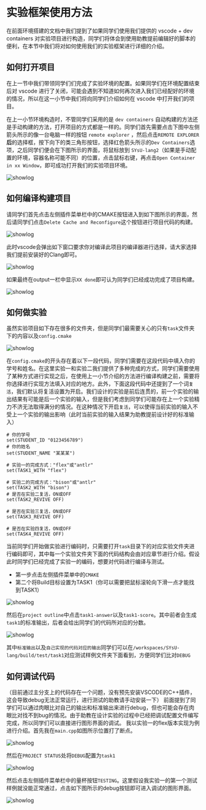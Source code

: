 # 实验框架使用方法
在前面环境搭建的文档中我们提到了如果同学们使用我们提供的 vscode + dev containers 对实验项目进行构造，同学们将体会到使用助教提前编辑好的脚本的便利，在本节中我们将对如何使用我们的实验框架进行详细的介绍。

## 如何打开项目
在上一节中我们带领同学们们完成了实验环境的配置。如果同学们在环境配置结束后对 vscode 进行了关闭，可能会遇到不知道如何再次进入我们已经配好的环境的情况，所以在这一小节中我们将向同学们介绍如何在 vscode 中打开我们的项目。

在上一小节环境构造时，不管同学们采用的是 `dev containers` 自动构建的方法还是手动构建的方法，打开项目的方式都是一样的。同学们首先需要点击下图中左侧箭头所示的像一台电脑一样的按钮 `remote explorer` ，然后点击`REMOTE EXPLORER`**后**的选择框，按下向下的类三角形按钮，选择红色箭头所示的`Dev Containers`选项，之后同学们便会在下图所示的界面，将鼠标放到 `SYsU-lang2`（如果是手动配置的环境，容器名称可能不同）的位置，点击鼠标右键，再点击`Open Container in xx Window`，即可成功打开我们的实验项目环境。




![showlog](../images/howtoreopendev.jpg)


## 如何编译构建项目
请同学们首先点击左侧插件菜单栏中的CMAKE按钮进入到如下图所示的界面，然后请同学们点击`Delete Cache and Reconfigure`这个按钮进行项目代码的构建。

![showlog](../images/howtobu.png)

此时vscode会弹出如下窗口要求你对编译此项目的编译器进行选择，请大家选择我们提前安装好的Clang即可。

![showlog](../images/clang.png)

如果最终在output一栏中显示`XX done`即可认为同学们已经成功完成了项目构建。

![showlog](../images/outputdis.png)



## 如何做实验
虽然实验项目如下存在很多的文件夹，但是同学们最需要关心的只有`task`文件夹下的内容以及`config.cmake`

![showlog](../images/howtodolab.png)

在`config.cmake`的开头存在着以下一段代码，同学们需要在这段代码中填入你的学号和姓名。在这里实验一和实验二我们提供了多种完成的方式，同学们需要使用了某种方式进行实现之后，在使用上一小节介绍的方法进行编译构建之前，需要将你选择进行实现方法填入对应的地方。此外，下面这段代码中还提到了一个词`复活`，我们默认将复活设置为开启。我们设计的实验是前后连贯的，前一个实验的输出结果有可能是后一个实验的输入，但是我们考虑到同学们可能存在上一个实验精力不济无法取得满分的情况。在这种情况下开启`复活`，可以使得当前实验的输入不受上一个实验的输出影响（此时当前实验的输入结果为助教提前设计好的标准输入）

```
# 你的学号
set(STUDENT_ID "0123456789")
# 你的姓名
set(STUDENT_NAME "某某某")

# 实验一的完成方式："flex"或"antlr"
set(TASK1_WITH "flex")

# 实验二的完成方式："bison"或"antlr"
set(TASK2_WITH "bison")
# 是否在实验二复活，ON或OFF
set(TASK2_REVIVE OFF)

# 是否在实验三复活，ON或OFF
set(TASK3_REVIVE OFF)

# 是否在实验四复活，ON或OFF
set(TASK4_REVIVE OFF)
```

当前同学们开始做实验进行编码时，只需要打开`task`目录下的对应实验文件夹进行编码即可，其中每一个实验文件夹下面的代码结构会由对应章节进行介绍。假设此时同学们已经完成了实验一的编码，想要对代码进行编译与测试。
- 第一步点击左侧插件菜单中的`CMAKE`
- 第二个将Build目标设置为TASK1（你可以需要把鼠标滚轮向下滑一点才能找到TASK1）

![showlog](../images/task1build.png)

然后在`project outline`中点击`task1-answer`以及`task1-score`。其中前者会生成`task1`的标准输出，后者会给出同学们的代码所对应的分数。

![showlog](../images/howtogetscore.png)

其中`标准输出`以及`自己实现的代码对应的输出`同学们可以在`/workspaces/SYsU-lang/build/test/task1`对应测试样例文件夹下面看到，方便同学们比对`DEBUG`


## 如何调试代码
（目前通过主分支上的代码存在一个问题，没有预先安装VSCODE的C++插件，这会导致debug无法正常运行，进行测试的助教请手动安装一下）
前面提到了同学们可以通过肉眼比对自己的输出和标准输出来进行debug，但也可能会存在肉眼比对找不到bug的情况。由于助教在设计实验的过程中已经把调试配置文件编写完成，所以同学们可以直接进行图形界面的调试。
我以实验一的flex版本实现为例进行介绍。首先我在`main.cpp`如图所示位置打了断点。

![showlog](../images/maindebug.png)

然后在`PROJECT STATUS`处将`DEBUG`配置为`task1`

![showlog](../images/debugtest1.png)

然后点击左侧插件菜单栏中的量杯按钮`TESTING`。这里假设我实验一的第一个测试样例就没能正常通过，点击如下图所示的debug按钮即可进入调试的图形界面。

![showlog](../images/debuganniu.png)
